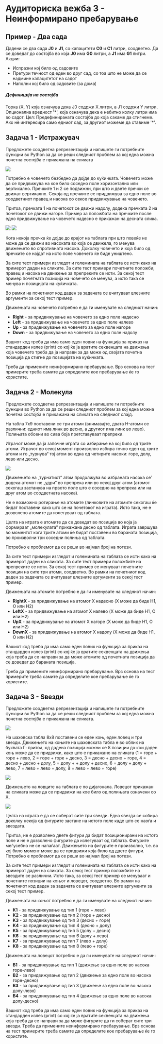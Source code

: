 # Аудиториска вежба 3 - Неинформирано пребарување


## Пример - Два сада

Дадени се два сада **J0** и **J1**, со капацитети **C0** и **C1** литри, соодветно. 
Да се доведат до состојба во која **J0** има **G0** литри, а **J1** има **G1** литри.
Акции:
- Испразни кој било од садовите
- Претури течност од еден во друг сад, со тоа што не може да се надмине капацитетот на садот
- Наполни кој било од садовите (за дома)

##### Дефиниција на состојба
Торка (X, Y) која означува дека J0 содржи X литри, а J1 содржи Y литри. Опционална вредност 
'\*', која означува дека е небитно колку литри има во садот.
Цел: Предефинираната состојба до која сакаме да стигнеме. Ако нѐ интересира само едниот сад, 
за другиот можеме да ставиме '\*'.



## Задача 1 - Истражувач

Предложете соодветна репрезентација и напишете ги потребните функции во Python за да се реши следниот проблем за кој една можна почетна состојба е прикажана на сликата

![](./../images/explorer1.png)

Потребно е човечето безбедно да дојде до куќичката. Човечето може да се придвижува на кое било соседно поле хоризонтално или вертикално. 
Пречките 1 и 2 се подвижни, при што и двете пречки се движат вертикално. Секоја од пречките се придвижува за едно поле во соодветниот правец и насока со секое придвижување на човечето. 

Притоа, пречката 1 на почетокот се движи надолу, додека пречката 2 на почетокот се движи нагоре. Пример за положбата на пречките после едно придвижување на човечето надесно е прикажан на десната слика. 

![](./../images/explorer1.png) ![](./../images/explorer2.png)


Кога некоја пречка ќе дојде до крајот на таблата при што повеќе не може да се движи во насоката во која се движела, го менува движењето во спротивната насока. 
Доколку човечето и која било од пречките се најдат на исто поле човечето ќе биде уништено.

За сите тест примери изгледот и големината на таблата се исти како на примерот даден на сликите. За сите тест примери почетните положби, правец и насока на движење за препреките се исти. За секој тест пример почетната позиција на човечето се менува, а исто така се менува и позицијата на куќичката.

Во рамки на почетниот код даден за задачата се вчитуваат влезните аргументи за секој тест пример. 

Движењата на човечето потребно е да ги именувате на следниот начин:
- **Right** - за придвижување на човечето за едно поле надесно
- **Left** - за придвижување на човечето за едно поле налево
- **Up** - за придвижување на човечето за едно поле нагоре
- **Down** - за придвижување на човечето за едно поле надолу

Вашиот код треба да има само еден повик на функција за приказ на стандарден излез (print) со кој ќе ја вратите секвенцата на движења која човечето треба да ја направи за да може од својата почетна позиција да стигне до позицијата на куќичката. 

Треба да примените неинформирано пребарување. Врз основа на тест примерите треба самите да определите кое пребарување ќе го користите.




## Задача 2 - Молекула

Предложете соодветна репрезентација и напишете ги потребните функции во Python за да се реши следниот проблем за кој една можна почетна состојба е прикажана на сликата на следниот слајд.

На табла 7x9 поставени се три атоми (внимавајте, двата H-атоми се различни: едниот има линк во десно, а другиот има линк во лево). Полињата обоени во сива боја претставуваат препреки.

Играчот може да ја започне играта со избирање на кој било од трите атоми. Играчот во секој момент произволно избира точно еден од трите атоми и го „турнува“ тој атом во една од четирите насоки: горе, долу, лево или десно.

![](./../images/molecule1.png)

Движењето на „турнатиот“ атом продолжува во избраната насока се’ додека атомот не „удри“ во препрека или во некој друг атом (атомот секогаш застанува на првото поле што е соседно на препрека или на друг атом во соодветната насока).

Не е возможно ротирање на атомите (линковите на атомите секогаш ќе бидат поставени како што се на почетокот на играта). Исто така, не е дозволено атомите да излегуваат од таблата.

Целта на играта е атомите да се доведат во позиција во која ја формираат „молекулата“ прикажана десно од таблата. Играта завршува во моментот кога трите атоми ќе бидат поставени во бараната позиција, во произволни три соседни полиња од таблата.

Потребно е проблемот да се реши во најмал број на потези.

За сите тест примери изгледот и големината на таблата се исти како на примерот даден на сликата. За сите тест примери положбите на препреките се исти. За секој тест пример се менуваат почетните позиции на сите три атоми, соодветно.
Во рамки на почетниот код даден за задачата се вчитуваат влезните аргументи за секој тест пример. 

Движењата на атомите потребно е да ги именувате на следниот начин:
- **RightX** - за придвижување на атомот X надесно (X може да биде H1, O или H2)
- **LeftX** - за придвижување на атомот X налево (X може да биде H1, O или H2)
- **UpX** - за придвижување на атомот X нагоре (X може да биде H1, O или H2)
- **DownX** - за придвижување на атомот X надолу (X може да биде H1, O или H2)

Вашиот код треба да има само еден повик на функција за приказ на стандарден излез (print) со кој ќе ја вратите секвенцата на движења која треба да се направи за да може атомите од почетната позиција да се доведат до бараната позиција. 

Треба да примените неинформирано пребарување. Врз основа на тест примерите треба самите да определите кое пребарување ќе го користите.




## Задача 3 - Ѕвезди
Предложете соодветна репрезентација и напишете ги потребните функции во Python за да се реши следниот проблем за кој една можна почетна состојба е прикажана на сликата.

![](./../images/stars1.png)

На шаховска табла 8x8 поставени се еден коњ, еден ловец и три ѕвезди. Движењето на коњите на шаховската табла е 
во облик на буквата Г: притоа, од дадена позиција можни се 8 позиции до кои даден коњ може да се придвижи, како 
што е прикажано на сликата (1 = горе + горе + лево, 2 = горе + горе + десно, 3 = десно + десно + горе, 
4 = десно + десно + долу, 5 = долу + + долу + десно, 6 = долу + долу + лево, 7 = лево + лево + долу, 
8 = лево + лево + горе)

![](./../images/stars2.png)

Движењето на ловците на таблата е по дијагонала. Ловецот прикажан на сликата може да се придвижи на кое било од полињата означени со X. 


![](./../images/stars3.png)


Целта на играта е да се соберат сите три ѕвезди. Една ѕвезда се собира доколку некоја од фигурите застане на истото поле каде што се наоѓа и ѕвездата.

Притоа, не е дозволено двете фигури да бидат позиционирани на истото поле и не е дозволено фигурите да излегуваат од таблата. Фигурите меѓусебно не се напаѓаат. 
Движењето на фигурите е произволно, т.е. во кој било момент може да се придвижи која било од двете фигури.
Потребно е проблемот да се реши во најмал број на потези.

За сите тест примери изгледот и големината на таблата се исти како на примерот даден на сликата. За секој тест пример положбите на ѕвездите се различни. Исто така, за секој тест пример се менуваат и почетните позиции на коњот и ловецот, соодветно.
Во рамки на почетниот код даден за задачата се вчитуваат влезните аргументи за секој тест пример. 


Движењата на коњот потребно е да ги именувате на следниот начин:
- **K1** - за придвижување од тип 1 (горе + лево)
- **K2** - за придвижување од тип 2 (горе + десно)
- **K3** - за придвижување од тип 3 (десно + горе)
- **K4** - за придвижување од тип 4 (десно + долу)
- **K5** - за придвижување од тип 5 (долу + десно)
- **K6** - за придвижување од тип 6 (долу + лево)
- **K7** - за придвижување од тип 7 (лево + долу)
- **K8** - за придвижување од тип 8 (лево + горе)


Движењата на ловецот потребно е да ги именувате на следниот начин:
- **B1** - за придвижување од тип 1 (движење за едно поле во насока горе-лево)
- **B2** - за придвижување од тип 2 (движење за едно поле во насока горе-десно)
- **B3** - за придвижување од тип 3 (движење за едно поле во насока долу-лево)
- **B4** - за придвижување од тип 4 (движење за едно поле во насока долу-десно)


Вашиот код треба да има само еден повик на функција за приказ на стандарден излез (print) со кој ќе ја вратите секвенцата на движења која треба да се направи за да може фигурите да ги соберат сите три ѕвезди. 
Треба да примените неинформирано пребарување. Врз основа на тест примерите треба самите да определите кое пребарување ќе го користите.

